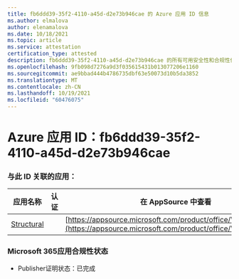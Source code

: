 ```yaml
---
title: fb6ddd39-35f2-4110-a45d-d2e73b946cae 的 Azure 应用 ID 信息
ms.author: elmalova
author: elenamalova
ms.date: 10/18/2021
ms.topic: article
ms.service: attestation
certification_type: attested
description: fb6ddd39-35f2-4110-a45d-d2e73b946cae 的所有可用安全性和合规性信息。
ms.openlocfilehash: 9fb098d7276a9d3f035615431b013077206e1160
ms.sourcegitcommit: ae9bbad444b4786735dbf63e50073d10b5da3852
ms.translationtype: MT
ms.contentlocale: zh-CN
ms.lasthandoff: 10/19/2021
ms.locfileid: "60476075"
---
```

# <a name="azure-app-id-fb6ddd39-35f2-4110-a45d-d2e73b946cae"></a>Azure 应用 ID：fb6ddd39-35f2-4110-a45d-d2e73b946cae


### <a name="apps-associated-with-this-id"></a>与此 ID 关联的应用：
| **应用名称** | **认证** | **在 AppSource 中查看** |
|--------------|---------------|-----------------------|
| [Structural](https://docs.microsoft.com/microsoft-365-app-certification/forward/WA200002514) |  | [https://appsource.microsoft.com/product/office/WA200002514](https://appsource.microsoft.com/product/office/WA200002514) |

### <a name="microsoft-365-app-compliance-status"></a>Microsoft 365应用合规性状态
- Publisher证明状态：已完成
